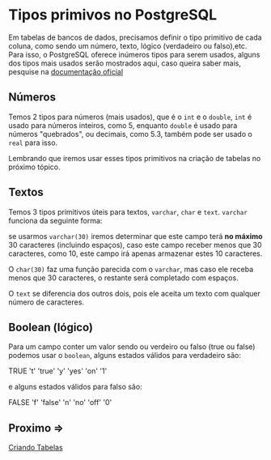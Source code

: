 # Tipos primivos no PostgreSQL

Em tabelas de bancos de dados, precisamos definir o tipo primitivo de cada coluna, como sendo um número, texto, lógico (verdadeiro ou falso),etc. Para isso, o PostgreSQL oferece inúmeros tipos para serem usados, alguns dos tipos mais usados serão mostrados aqui, caso queira saber mais, pesquise na [documentação oficial](https://www.postgresql.org/docs/12/datatype.html)

## Números

Temos 2 tipos para números (mais usados), que é o `int` e o `double`, `int` é usado para números inteiros, como 5, enquanto `double` é usado para números "quebrados", ou decimais, como 5.3, também pode ser usado o `real` para isso.

Lembrando que iremos usar esses tipos primitivos na criação de tabelas no próximo tópico.

## Textos

Temos 3 tipos primitivos úteis para textos, `varchar`, `char` e `text`. `varchar` funciona da seguinte forma:

se usarmos `varchar(30)` iremos determinar que este campo terá **no máximo** 30 caracteres (incluindo espaços), caso este campo receber menos que 30 caracteres, como 10, este campo irá apenas armazenar estes 10 caracteres.

O `char(30)` faz uma função parecida com o `varchar`, mas caso ele receba menos que 30 caracteres, o restante será completado com espaços.

O `text` se diferencia dos outros dois, pois ele aceita um texto com qualquer número de caracteres.

## Boolean (lógico)

Para um campo conter um valor sendo ou verdeiro ou falso (true ou false) podemos usar o `boolean`, alguns estados válidos para verdadeiro são:

TRUE
't'
'true'
'y'
'yes'
'on'
'1'

e alguns estados válidos para falso são:

FALSE
'f'
'false'
'n'
'no'
'off'
'0'

## Proximo =>

[Criando Tabelas](../tabelas/README.md)